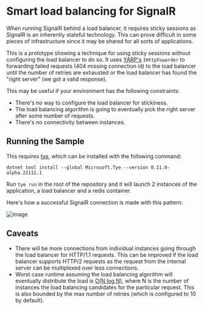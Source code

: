 # Smart load balancing for SignalR

When running SignalR behind a load balancer, it requires sticky sessions as SignalR is an inherently stateful technology. This can prove difficult in some pieces of infrastructure since it may be shared for all sorts of applications. 

This is a prototype showing a technique for using sticky sessions without configuring the load balancer to do so. It uses [YARP's](https://github.com/microsoft/reverse-proxy/) `IHttpFowarder` to forwarding failed requests (404 missing connection id)
to the load balancer until the number of retries are exhausted or the load balancer has found the "right server" (we got a valid response).

This may be useful if your environment has the following constraints:
- There's no way to configure the load balancer for stickiness.
- The load balancing algorithm is going to eventually pick the right server after some number of requests.
- There's no connectivity between instances.

## Running the Sample

This requires [tye](https://github.com/dotnet/tye), which can be installed with the following command:

```
dotnet tool install --global Microsoft.Tye --version 0.11.0-alpha.22111.1
```

Run `tye run` in the root of the repository and it will launch 2 instances of the application, a load balancer
and a redis container.

Here's how a successful SignalR connection is made with this pattern:

![image](https://user-images.githubusercontent.com/95136/206862842-d1375a87-a38a-4276-a07c-77cfdfdeba7d.png)

## Caveats

- There will be more connections from individual instances going through the load balancer for HTTP/1.1 requests. This can be improved if the load balancer supports HTTP/2 requests as the request from the internal server can be multiplexed over less connections.
- Worst case runtime assuming the load balancing algorithm will eventually distribute the load is [O(N log N)](https://en.wikipedia.org/wiki/Coupon_collector%27s_problem), where N is the number of instances the load balancing candidates for the particular request. This is also bounded by the max number of retries (which is configured to 10 by default).
